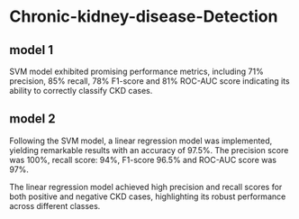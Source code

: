 # Chronic-kidney-disease-Detection
## model 1
SVM model exhibited promising performance metrics, including 71% precision, 85% recall, 78% F1-score and 81% ROC-AUC score indicating its ability to correctly classify CKD cases.
## model 2
Following the SVM model, a linear regression model was implemented, yielding remarkable results with an accuracy of 97.5%. The precision score was 100%, recall score: 94%, F1-score 96.5% and ROC-AUC score was 97%. 

The linear regression model achieved high precision and recall scores for both positive and negative CKD cases, highlighting its robust performance across different classes.

